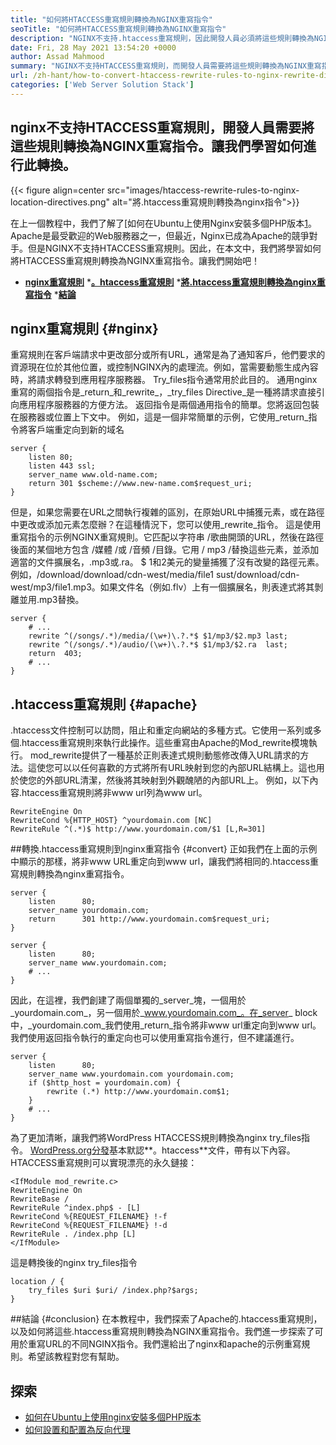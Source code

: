 ```yaml
---
title: "如何將HTACCESS重寫規則轉換為NGINX重寫指令" 
seoTitle: "如何將HTACCESS重寫規則轉換為NGINX重寫指令" 
description: "NGINX不支持.htaccess重寫規則，因此開發人員必須將這些規則轉換為NGINX重寫指令。讓我們學習如何執行此轉換。" 
date: Fri, 28 May 2021 13:54:20 +0000
author: Assad Mahmood
summary: "NGINX不支持HTACCESS重寫規則，而開發人員需要將這些規則轉換為NGINX重寫指令。讓我們學習如何進行此轉換。" 
url: /zh-hant/how-to-convert-htaccess-rewrite-rules-to-nginx-rewrite-directives/
categories: ['Web Server Solution Stack']
---
```


## nginx不支持HTACCESS重寫規則，開發人員需要將這些規則轉換為NGINX重寫指令。讓我們學習如何進行此轉換。

{{< figure align=center src="images/htaccess-rewrite-rules-to-nginx-location-directives.png" alt="將.htaccess重寫規則轉換為nginx指令">}}

在上一個教程中，我們了解了[如何在Ubuntu上使用Nginx安裝多個PHP版本[1]。 Apache是​​最受歡迎的Web服務器之一，但最近，Nginx已成為Apache的競爭對手。但是NGINX不支持HTACCESS重寫規則。因此，在本文中，我們將學習如何將HTACCESS重寫規則轉換為NGINX重寫指令。讓我們開始吧！
  * **[nginx重寫規則][2]**
  *[**。htaccess重寫規則**][3]
  *[**將.htaccess重寫規則轉換為nginx重寫指令**][4]
  *[**結論**][5]

## nginx重寫規則 {#nginx}
重寫規則在客戶端請求中更改部分或所有URL，通常是為了通知客戶，他們要求的資源現在位於其他位置，或控制NGINX內的處理流。例如，當需要動態生成內容時，將請求轉發到應用程序服務器。 Try_files指令通常用於此目的。
通用nginx重寫的兩個指令是_return_和_rewrite_，_try_files Directive_是一種將請求直接引向應用程序服務器的方便方法。
返回指令是兩個通用指令的簡單。您將返回包裝在服務器或位置上下文中。
例如，這是一個非常簡單的示例，它使用_return_指令將客戶端重定向到新的域名
```
server {
    listen 80;
    listen 443 ssl;
    server_name www.old-name.com;
    return 301 $scheme://www.new-name.com$request_uri;
}
```
但是，如果您需要在URL之間執行複雜的區別，在原始URL中捕獲元素，或在路徑中更改或添加元素怎麼辦？在這種情況下，您可以使用_rewrite_指令。
這是使用重寫指令的示例NGINX重寫規則。它匹配以字符串 /歌曲開頭的URL，然後在路徑後面的某個地方包含 /媒體 /或 /音頻 /目錄。它用 / mp3 /替換這些元素，並添加適當的文件擴展名，.mp3或.ra。 $ 1和2美元的變量捕獲了沒有改變的路徑元素。例如，/download/download/cdn-west/media/file1 sust/download/cdn-west/mp3/file1.mp3。如果文件名（例如.flv）上有一個擴展名，則表達式將其剝離並用.mp3替換。
```
server {
    # ...
    rewrite ^(/songs/.*)/media/(\w+)\.?.*$ $1/mp3/$2.mp3 last;
    rewrite ^(/songs/.*)/audio/(\w+)\.?.*$ $1/mp3/$2.ra  last;
    return  403;
    # ...
}
```

## .htaccess重寫規則 {#apache}
.htaccess文件控制可以訪問，阻止和重定向網站的多種方式。它使用一系列或多個.htaccess重寫規則來執行此操作。這些重寫由Apache的Mod_rewrite模塊執行。
mod_rewrite提供了一種基於正則表達式規則動態修改傳入URL請求的方法。這使您可以以任何喜歡的方式將所有URL映射到您的內部URL結構上。這也用於使您的外部URL清潔，然後將其映射到外觀醜陋的內部URL上。
例如，以下內容.htaccess重寫規則將非www url列為www url。
```
RewriteEngine On
RewriteCond %{HTTP_HOST} ^yourdomain.com [NC]
RewriteRule ^(.*)$ http://www.yourdomain.com/$1 [L,R=301]
```

##轉換.htaccess重寫規則到nginx重寫指令 {#convert}
正如我們在上面的示例中顯示的那樣，將非www URL重定向到www url，讓我們將相同的.htaccess重寫規則轉換為nginx重寫指令。
```
server {
    listen      80;
    server_name yourdomain.com;
    return      301 http://www.yourdomain.com$request_uri;
}
 
server {
    listen      80;
    server_name www.yourdomain.com;
    # ...
}
```
因此，在這裡，我們創建了兩個單獨的_server_塊，一個用於_yourdomain.com_，另一個用於_www.yourdomain.com_。在_server_ block中，_yourdomain.com_我們使用_return_指令將非www url重定向到www url。
我們使用返回指令執行的重定向也可以使用重寫指令進行，但不建議進行。
```
server {
    listen      80;
    server_name www.yourdomain.com yourdomain.com;
    if ($http_host = yourdomain.com) {
        rewrite (.*) http://www.yourdomain.com$1;
    }
    # ...
}
```
為了更加清晰，讓我們將WordPress HTACCESS規則轉換為nginx try_files指令。
[WordPress.org分發][6]基本默認**。htaccess**文件，帶有以下內容。 HTACCESS重寫規則可以實現漂亮的永久鏈接：
```
<IfModule mod_rewrite.c>
RewriteEngine On
RewriteBase /
RewriteRule ^index.php$ - [L]
RewriteCond %{REQUEST_FILENAME} !-f
RewriteCond %{REQUEST_FILENAME} !-d
RewriteRule . /index.php [L]
</IfModule>
```
這是轉換後的nginx try_files指令
```
location / {
    try_files $uri $uri/ /index.php?$args;
}
```

##結論 {#conclusion}
在本教程中，我們探索了Apache的.htaccess重寫規則，以及如何將這些.htaccess重寫規則轉換為NGINX重寫指令。我們進一步探索了可用於重寫URL的不同NGINX指令。我們還給出了nginx和apache的示例重寫規則。希望該教程對您有幫助。

## 探索
  * [如何在Ubuntu上使用nginx安裝多個PHP版本][1]
  * [如何設置和配置為反向代理][7]

  
[1]: https://blog.containerize.com/web-server-solution-stack/how-to-install-multiple-php-versions-with-nginx-on-ubuntu/
[2]: #nginx
[3]: #apache
[4]: #convert
[5]: #conclusion
[6]: https://codex.wordpress.org/htaccess
[7]: https://blog.containerize.com/web-server-solution-stack/how-to-setup-and-configure-nginx-as-reverse-proxy/
